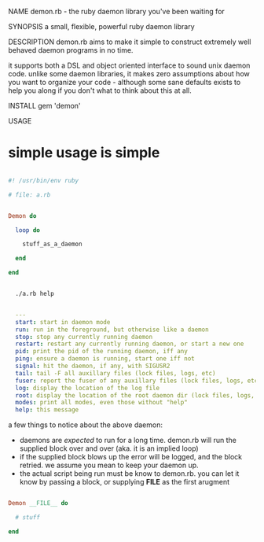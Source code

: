 NAME
  demon.rb - the ruby daemon library you've been waiting for

SYNOPSIS
  a small, flexible, powerful ruby daemon library

DESCRIPTION
  demon.rb aims to make it simple to construct extremely well behaved daemon
  programs in no time.

  it supports both a DSL and object oriented interface to sound unix daemon
  code.  unlike some daemon libraries, it makes zero assumptions about how you
  want to organize your code - although some sane defaults exists to help you
  along if you don't what to think about this at all.

INSTALL
  gem 'demon'

USAGE

# simple usage is simple

````ruby

#! /usr/bin/env ruby

# file: a.rb


Demon do

  loop do

    stuff_as_a_daemon

  end

end


````

````bash

  ./a.rb help 

````

````yaml

  ---
  start: start in daemon mode
  run: run in the foreground, but otherwise like a daemon
  stop: stop any currently running daemon
  restart: restart any currently running daemon, or start a new one
  pid: print the pid of the running daemon, iff any
  ping: ensure a daemon is running, start one iff not
  signal: hit the daemon, if any, with SIGUSR2
  tail: tail -F all auxillary files (lock files, logs, etc)
  fuser: report the fuser of any auxillary files (lock files, logs, etc)
  log: display the location of the log file
  root: display the location of the root daemon dir (lock files, logs, etc)
  modes: print all modes, even those without "help"
  help: this message


````

a few things to notice about the above daemon:

* daemons are *expected* to run for a long time.  demon.rb will run the supplied block over and over (aka. it is an implied loop)
* if the supplied block blows up the error will be logged, and the block retried.  we assume you mean to keep your daemon up.
* the actual script being run must be know to demon.rb.  you can let it know by passing a block, or supplying __FILE__ as the first arugment

````ruby

Demon __FILE__ do

  # stuff

end

````
